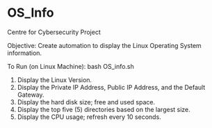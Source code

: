 # OS_Info
Centre for Cybersecurity Project

Objective:
Create automation to display the Linux Operating System information.

To Run (on Linux Machine):
  bash OS_info.sh

  1. Display the Linux Version.
  2. Display the Private IP Address, Public IP Address, and the Default Gateway.
  3. Display the hard disk size; free and used space.
  4. Display the top five (5) directories based on the largest size.	
  5. Display the CPU usage; refresh every 10 seconds.
